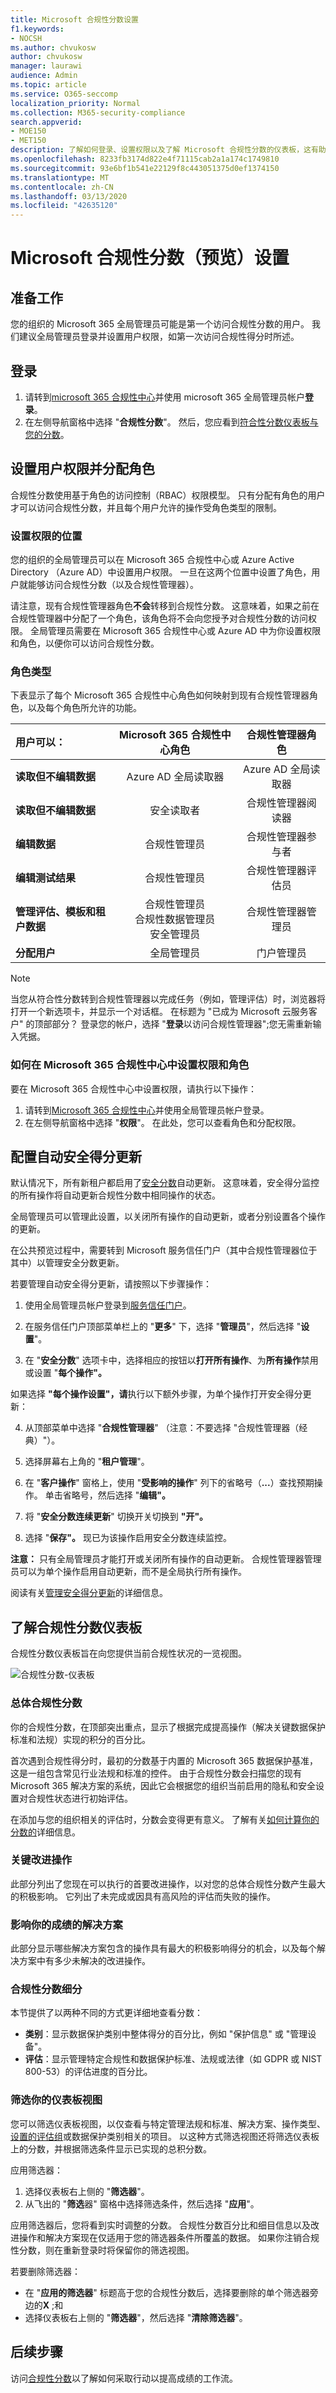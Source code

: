 ```yaml
---
title: Microsoft 合规性分数设置
f1.keywords:
- NOCSH
ms.author: chvukosw
author: chvukosw
manager: laurawi
audience: Admin
ms.topic: article
ms.service: O365-seccomp
localization_priority: Normal
ms.collection: M365-security-compliance
search.appverid:
- MOE150
- MET150
description: 了解如何登录、设置权限以及了解 Microsoft 合规性分数的仪表板，这有助于简化和自动化风险评估。
ms.openlocfilehash: 8233fb3174d822e4f71115cab2a1a174c1749810
ms.sourcegitcommit: 93e6bf1b541e22129f8c443051375d0ef1374150
ms.translationtype: MT
ms.contentlocale: zh-CN
ms.lasthandoff: 03/13/2020
ms.locfileid: "42635120"
---
```

# <a name="microsoft-compliance-score-preview-setup"></a>Microsoft 合规性分数（预览）设置

## <a name="before-you-begin"></a>准备工作

您的组织的 Microsoft 365 全局管理员可能是第一个访问合规性分数的用户。 我们建议全局管理员登录并设置用户权限，如第一次访问合规性得分时所述。

## <a name="sign-in"></a>登录

1. 请转到[microsoft 365 合规性中心](https://compliance.microsoft.com/)并使用 microsoft 365 全局管理员帐户**登录**。
2. 在左侧导航窗格中选择 "**合规性分数**"。 然后，您应看到[符合性分数仪表板与您的分数](#understand-the-compliance-score-dashboard)。

## <a name="set-user-permissions-and-assign-roles"></a>设置用户权限并分配角色

合规性分数使用基于角色的访问控制（RBAC）权限模型。 只有分配有角色的用户才可以访问合规性分数，并且每个用户允许的操作受角色类型的限制。

### <a name="where-to-set-permissions"></a>设置权限的位置

您的组织的全局管理员可以在 Microsoft 365 合规性中心或 Azure Active Directory （Azure AD）中设置用户权限。 一旦在这两个位置中设置了角色，用户就能够访问合规性分数（以及合规性管理器）。

请注意，现有合规性管理器角色**不会**转移到合规性分数。  这意味着，如果之前在合规性管理器中分配了一个角色，该角色将不会向您授予对合规性分数的访问权限。 全局管理员需要在 Microsoft 365 合规性中心或 Azure AD 中为你设置权限和角色，以便你可以访问合规性分数。

### <a name="role-types"></a>角色类型

下表显示了每个 Microsoft 365 合规性中心角色如何映射到现有合规性管理器角色，以及每个角色所允许的功能。


| 用户可以： | Microsoft 365 合规性中心角色 | 合规性管理器角色 | 
| :------------- | :-------------: | :------------: |
| **读取但不编辑数据**| Azure AD 全局读取器  | Azure AD 全局读取器 | 
| **读取但不编辑数据**| 安全读取者 | 合规性管理器阅读器  | 
| **编辑数据**| 合规性管理员 | 合规性管理器参与者 | 
| **编辑测试结果**| 合规性管理员 | 合规性管理器评估员 | 
| **管理评估、模板和租户数据**| 合规性管理员<br>合规性数据管理员<br>安全管理员 | 合规性管理器管理员 | 
| **分配用户**| 全局管理员 | 门户管理员 | 

> [!NOTE]
> 当您从符合性分数转到合规性管理器以完成任务（例如，管理评估）时，浏览器将打开一个新选项卡，并显示一个对话框。 在标题为 "已成为 Microsoft 云服务客户" 的顶部部分？ 登录您的帐户，选择 "**登录**以访问合规性管理器";您无需重新输入凭据。

### <a name="how-to-set-permissions-and-roles-in-the-microsoft-365-compliance-center"></a>如何在 Microsoft 365 合规性中心中设置权限和角色

要在 Microsoft 365 合规性中心中设置权限，请执行以下操作：

1. 请转到[Microsoft 365 合规性中心](https://compliance.microsoft.com)并使用全局管理员帐户登录。
2. 在左侧导航窗格中选择 "**权限**"。 在此处，您可以查看角色和分配权限。

## <a name="configure-automatic-secure-score-updates"></a>配置自动安全得分更新

默认情况下，所有新租户都启用了[安全分数](../security/mtp/microsoft-secure-score.md)自动更新。 这意味着，安全得分监控的所有操作将自动更新合规性分数中相同操作的状态。

全局管理员可以管理此设置，以关闭所有操作的自动更新，或者分别设置各个操作的更新。

在公共预览过程中，需要转到 Microsoft 服务信任门户（其中合规性管理器位于其中）以管理安全分数更新。

若要管理自动安全得分更新，请按照以下步骤操作：

1. 使用全局管理员帐户登录到[服务信任门户](https://servicetrust.microsoft.com)。

2. 在服务信任门户顶部菜单栏上的 "**更多**" 下，选择 "**管理员**"，然后选择 "**设置**"。

3. 在 "**安全分数**" 选项卡中，选择相应的按钮以**打开所有操作**、为**所有操作**禁用或设置 "**每个操作"。**

如果选择 **"每个操作设置"，请**执行以下额外步骤，为单个操作打开安全得分更新：

4. 从顶部菜单中选择 "**合规性管理器**" （注意：不要选择 "合规性管理器（经典）"）。

5. 选择屏幕右上角的 "**租户管理**"。

6. 在 "**客户操作**" 窗格上，使用 "**受影响的操作**" 列下的省略号（**...**）查找预期操作。 单击省略号，然后选择 "**编辑"。**

7. 将 "**安全分数连续更新**" 切换开关切换到 **"开"。**

8. 选择 "**保存"。** 现已为该操作启用安全分数连续监控。

**注意：** 只有全局管理员才能打开或关闭所有操作的自动更新。 合规性管理器管理员可以为单个操作启用自动更新，而不是全局执行所有操作。

阅读有关[管理安全得分更新](compliance-manager-release-notes.md#secure-score)的详细信息。

## <a name="understand-the-compliance-score-dashboard"></a>了解合规性分数仪表板

合规性分数仪表板旨在向您提供当前合规性状况的一览视图。

![合规性分数-仪表板](../media/compliance-score-dashboard.png "合规性分数仪表板")

### <a name="overall-compliance-score"></a>总体合规性分数

你的合规性分数，在顶部突出重点，显示了根据完成提高操作（解决关键数据保护标准和法规）实现的积分的百分比。

首次遇到合规性得分时，最初的分数基于内置的 Microsoft 365 数据保护基准，这是一组包含常见行业法规和标准的控件。 由于合规性分数会扫描您的现有 Microsoft 365 解决方案的系统，因此它会根据您的组织当前启用的隐私和安全设置对合规性状态进行初始评估。

在添加与您的组织相关的评估时，分数会变得更有意义。 了解有关[如何计算你的分数的](compliance-score-methodology.md)详细信息。

### <a name="key-improvement-actions"></a>关键改进操作

此部分列出了您现在可以执行的首要改进操作，以对您的总体合规性分数产生最大的积极影响。 它列出了未完成或因具有高风险的评估而失败的操作。

### <a name="solutions-that-affect-your-score"></a>影响你的成绩的解决方案

此部分显示哪些解决方案包含的操作具有最大的积极影响得分的机会，以及每个解决方案中有多少未解决的改进操作。

### <a name="compliance-score-breakdown"></a>合规性分数细分

本节提供了以两种不同的方式更详细地查看分数：

- **类别**：显示数据保护类别中整体得分的百分比，例如 "保护信息" 或 "管理设备"。
- **评估**：显示管理特定合规性和数据保护标准、法规或法律（如 GDPR 或 NIST 800-53）的评估进度的百分比。

### <a name="filtering-your-dashboard-view"></a>筛选你的仪表板视图

您可以筛选仪表板视图，以仅查看与特定管理法规和标准、解决方案、操作类型、[设置的评估组](working-with-compliance-manager.md#groups)或数据保护类别相关的项目。 以这种方式筛选视图还将筛选仪表板上的分数，并根据筛选条件显示已实现的总积分数。

应用筛选器：

1. 选择仪表板右上侧的 "**筛选器**"。
2. 从飞出的 "**筛选**器" 窗格中选择筛选条件，然后选择 "**应用**"。

应用筛选器后，您将看到实时调整的分数。 合规性分数百分比和细目信息以及改进操作和解决方案现在仅适用于您的筛选器条件所覆盖的数据。 如果你注销合规性分数，则在重新登录时将保留你的筛选视图。

若要删除筛选器：

- 在 "**应用的筛选器**" 标题高于您的合规性分数后，选择要删除的单个筛选器旁边的**X** ;和
- 选择仪表板右上侧的 "**筛选器**"，然后选择 "**清除筛选器**"。

## <a name="next-step"></a>后续步骤

访问[合规性分数](working-with-compliance-score.md)以了解如何采取行动以提高成绩的工作流。
